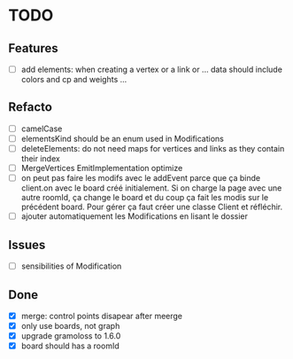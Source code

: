 # TODO

## Features 

- [ ] add elements: when creating a vertex or a link or ... data should include colors and cp and weights ...


## Refacto

- [ ] camelCase
- [ ] elementsKind should be an enum used in Modifications
- [ ] deleteElements: do not need maps for vertices and links as they contain their index
- [ ] MergeVertices EmitImplementation optimize
- [ ] on peut pas faire les modifs avec le addEvent parce que ça binde client.on avec le board créé initialement. Si on charge la page avec une autre roomId, ça change le board et du coup ça fait les modis sur le précédent board. Pour gérer ça faut créer une classe Client et réfléchir.
- [ ] ajouter automatiquement les Modifications en lisant le dossier

## Issues

- [ ] sensibilities of Modification

## Done

- [X] merge: control points disapear after meerge
- [X] only use boards, not graph
- [X] upgrade gramoloss to 1.6.0
- [X] board should has a roomId